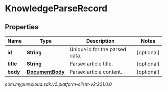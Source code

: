 # KnowledgeParseRecord


## Properties

| Name | Type | Description | Notes |
| ------------ | ------------- | ------------- | ------------- |
| **id** | **String** | Unique id for the parsed data. |  [optional] |
| **title** | **String** | Parsed article title. |  [optional] |
| **body** | [**DocumentBody**](DocumentBody) | Parsed article content. |  [optional] |




_com.mypurecloud.sdk.v2:platform-client-v2:221.0.0_
